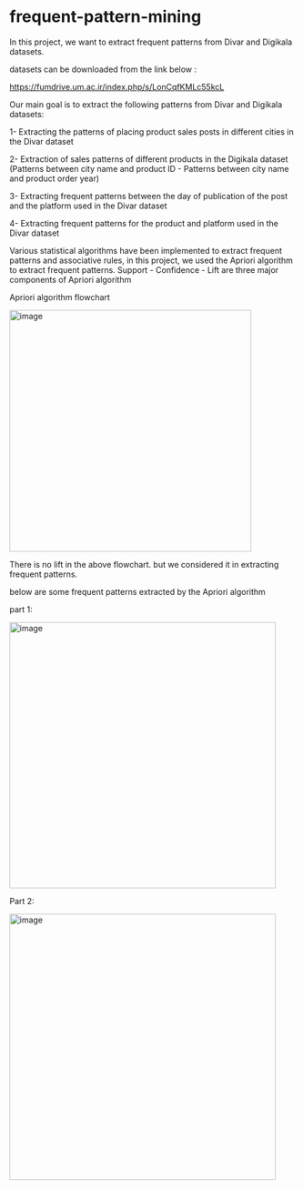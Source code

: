 # frequent-pattern-mining
In this project, we want to extract frequent patterns from Divar and Digikala datasets.

datasets can be downloaded from the link below :

https://fumdrive.um.ac.ir/index.php/s/LonCqfKMLc55kcL

Our main goal is to extract the following patterns from Divar and Digikala datasets:

1- Extracting the patterns of placing product sales posts in different cities in the Divar dataset

2- Extraction of sales patterns of different products in the Digikala dataset (Patterns between city name and product ID - Patterns between city name and product order year)

3- Extracting frequent patterns between the day of publication of the post and the platform used in the Divar dataset

4- Extracting frequent patterns for the product and platform used in the Divar dataset

Various statistical algorithms have been implemented to extract frequent patterns and associative rules, in this project, we used the Apriori algorithm to extract frequent patterns. 
Support - Confidence - Lift are three major components of Apriori algorithm

Apriori algorithm flowchart

<img width="425" alt="image" src="https://user-images.githubusercontent.com/47056654/195401231-748cd527-c620-449f-9579-6423ef36d267.png">

There is no lift in the above flowchart. but we considered it in extracting frequent patterns.

below are some frequent patterns extracted by the Apriori algorithm 

part 1:

<img width="468" alt="image" src="https://user-images.githubusercontent.com/47056654/195396293-ba231d91-262e-46a1-ae64-94e15d4e2f46.png">

Part 2:

<img width="468" alt="image" src="https://user-images.githubusercontent.com/47056654/195396389-df20a6b9-c71a-4178-9193-05283ba4f273.png">







